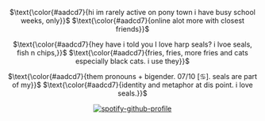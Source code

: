 <div align="center">

$\text{\color{#aadcd7}{hi im rarely active on pony town i have busy school weeks, only}}$
$\text{\color{#aadcd7}{online alot more with closest friends}}$

$\text{\color{#aadcd7}{hey have i told you I love harp seals? i lvoe seals, fish n chips,}}$
$\text{\color{#aadcd7}{fries, fries, more fries and cats especially black cats. i use they}}$

$\text{\color{#aadcd7}{them pronouns + bigender. 07/10 [♋︎]. seals are part of my}}$
$\text{\color{#aadcd7}{identity and metaphor at dis point. i love seals.}}$

</p>

<div align="center">

[![spotify-github-profile](https://spotify-github-profile.kittinanx.com/api/view?uid=31zagpfr6pvi7t6x6m2d3nsey5fi&cover_image=true&theme=novatorem&show_offline=false&background_color=273a34&interchange=true&bar_color=7cb6a3&bar_color_cover=false)](https://github.com/kittinan/spotify-github-profile)

</p>

